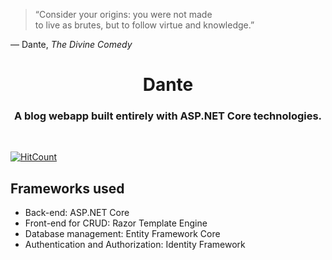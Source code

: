 > “Consider your origins: you were not made<br>to live as brutes, but to follow virtue and knowledge.”

— Dante, *The Divine Comedy*

<h1 align="center">Dante</h1>
<h3 align="center">A blog webapp built entirely with ASP.NET Core technologies.</h3>
<br>

[![HitCount](http://hits.dwyl.io/maacpiash/Dante.svg)](http://hits.dwyl.io/maacpiash/Dante)

## Frameworks used

- Back-end: ASP.NET Core
- Front-end for CRUD: Razor Template Engine
- Database management: Entity Framework Core
- Authentication and Authorization: Identity Framework